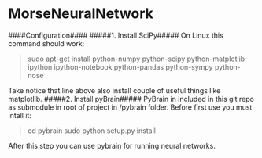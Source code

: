 MorseNeuralNetwork
==================
####Configuration####
#####1. Install SciPy#####
On Linux this command should work:

>sudo apt-get install python-numpy python-scipy python-matplotlib ipython ipython-notebook python-pandas python-sympy python-nose

Take notice that line above also install couple of useful things like matplotlib.
#####2. Install pyBrain#####
PyBrain in included in this git repo as submodule in root of project in /pybrain folder. Before first use you must intall it:

>cd pybrain
>sudo python setup.py install

After this step you can use pybrain for running neural networks.
